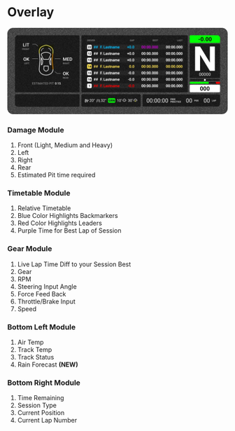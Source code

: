 # Overlay

![Overlay](images/Overlay.jpg)

### Damage Module
1. Front (Light, Medium and Heavy)
2. Left
3. Right
4. Rear 
5. Estimated Pit time required

### Timetable Module
1. Relative Timetable
2. Blue Color Highlights Backmarkers
3. Red Color Highlights Leaders
4. Purple Time for Best Lap of Session

### Gear Module
1. Live Lap Time Diff to your Session Best
2. Gear
3. RPM
4. Steering Input Angle
5. Force Feed Back
6. Throttle/Brake Input
7. Speed

### Bottom Left Module
1. Air Temp
2. Track Temp
3. Track Status
4. Rain Forecast **(NEW)**

### Bottom Right Module
1. Time Remaining
2. Session Type
3. Current Position
4. Current Lap Number